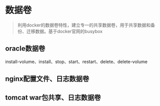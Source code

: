 # 数据卷
> 利用docker的数据卷特性，建立专一的共享数据卷，用于共享数据和备份、迁移数据。基于docker官网的busybox  

## oracle数据卷  
  install-volume、install、stop、start、restart、delete、delete-volume
## nginx配置文件、日志数据卷  

## tomcat war包共享、日志数据卷  
